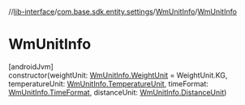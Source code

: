 //[lib-interface](../../../index.md)/[com.base.sdk.entity.settings](../index.md)/[WmUnitInfo](index.md)/[WmUnitInfo](-wm-unit-info.md)

# WmUnitInfo

[androidJvm]\
constructor(weightUnit: [WmUnitInfo.WeightUnit](-weight-unit/index.md) = WeightUnit.KG, temperatureUnit: [WmUnitInfo.TemperatureUnit](-temperature-unit/index.md), timeFormat: [WmUnitInfo.TimeFormat](-time-format/index.md), distanceUnit: [WmUnitInfo.DistanceUnit](-distance-unit/index.md))
